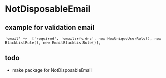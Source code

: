 # NotDisposableEmail

## example for validation email

` 'email' =>  ['required', 'email:rfc,dns', new NewUniqueUserRule(), new BlackListRule(), new EmailBlackListRule()],
`

## todo 
* make package for NotDisposableEmail